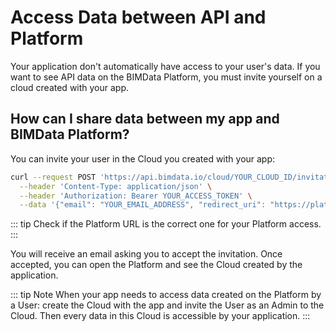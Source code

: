 # Access Data between API and Platform

Your application don't automatically have access to your user's data.
If you want to see API data on the BIMData Platform, you must invite yourself on a cloud created with your app.

## How can I share data between my app and BIMData Platform?
You can invite your user in the Cloud you created with your app:

```bash
curl --request POST 'https://api.bimdata.io/cloud/YOUR_CLOUD_ID/invitation' \
  --header 'Content-Type: application/json' \
  --header 'Authorization: Bearer YOUR_ACCESS_TOKEN' \
  --data '{"email": "YOUR_EMAIL_ADDRESS", "redirect_uri": "https://platform.bimdata.io/cloud/YOUR_CLOUD_ID"}'
```
::: tip
Check if the Platform URL is the correct one for your Platform access.
:::

You will receive an email asking you to accept the invitation. Once accepted, you can open the Platform and see the Cloud created by the application.

::: tip Note
When your app needs to access data created on the Platform by a User: create the Cloud with the app and invite the User as an Admin to the Cloud. Then every data in this Cloud is accessible by your application.
:::
